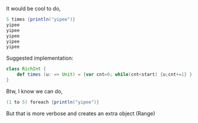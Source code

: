 It would be cool to do,
```scala
5 times {println("yipee")}
yipee
yipee
yipee
yipee
yipee
```

Suggested implementation:
```scala
class RichInt {
    def times (u: => Unit) = {var cnt=0; while(cnt<start) {u;cnt+=1} }
}
```
Btw, I know we can do,
```scala
(1 to 5) foreach {println("yipee")}
```

But that is more verbose and creates an extra object (Range)
